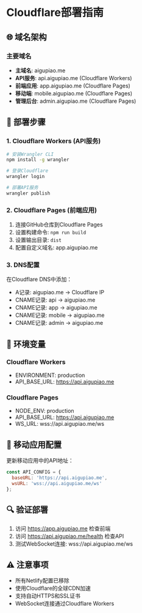 # Cloudflare部署指南

## 🌐 域名架构

### 主要域名
- **主域名**: aigupiao.me
- **API服务**: api.aigupiao.me (Cloudflare Workers)
- **前端应用**: app.aigupiao.me (Cloudflare Pages)
- **移动端**: mobile.aigupiao.me (Cloudflare Pages)
- **管理后台**: admin.aigupiao.me (Cloudflare Pages)

## 🚀 部署步骤

### 1. Cloudflare Workers (API服务)
```bash
# 安装Wrangler CLI
npm install -g wrangler

# 登录Cloudflare
wrangler login

# 部署API服务
wrangler publish
```

### 2. Cloudflare Pages (前端应用)
1. 连接GitHub仓库到Cloudflare Pages
2. 设置构建命令: `npm run build`
3. 设置输出目录: `dist`
4. 配置自定义域名: app.aigupiao.me

### 3. DNS配置
在Cloudflare DNS中添加：
- A记录: aigupiao.me → Cloudflare IP
- CNAME记录: api → aigupiao.me
- CNAME记录: app → aigupiao.me
- CNAME记录: mobile → aigupiao.me
- CNAME记录: admin → aigupiao.me

## 🔧 环境变量

### Cloudflare Workers
- ENVIRONMENT: production
- API_BASE_URL: https://api.aigupiao.me

### Cloudflare Pages
- NODE_ENV: production
- API_BASE_URL: https://api.aigupiao.me
- WS_URL: wss://api.aigupiao.me/ws

## 📱 移动应用配置

更新移动应用中的API地址：
```javascript
const API_CONFIG = {
  baseURL: 'https://api.aigupiao.me',
  wsURL: 'wss://api.aigupiao.me/ws'
};
```

## 🔍 验证部署

1. 访问 https://app.aigupiao.me 检查前端
2. 访问 https://api.aigupiao.me/health 检查API
3. 测试WebSocket连接: wss://api.aigupiao.me/ws

## ⚠️ 注意事项

- 所有Netlify配置已移除
- 使用Cloudflare的全球CDN加速
- 支持自动HTTPS和SSL证书
- WebSocket连接通过Cloudflare Workers
